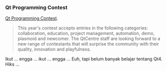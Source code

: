 ### Qt Programming Contest

[Qt Programming Contest](http://www.qtcentre.org/news/28-qt-centre/91-qt-centre-programming-contest-2008).

> This year's contest accepts entries in the following categories: collaboration, education, project management, automation, demo, plasmoid and newcomer. The QtCentre staff are looking forward to a new range of contestants that will surprise the community with their quality, innovation and playfulness.

Ikut ... engga ... ikut ... engga ...
Euh, tapi belum banyak belajar tentang Qt4. Hiks ...

<!-- METADATA: {"time": "2008-04-14 16:25:06", "title": "Qt Programming Contest"} -->
